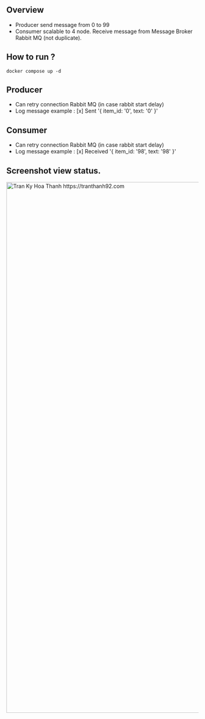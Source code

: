 ## Overview
- Producer send message from 0 to 99
- Consumer scalable to 4 node. Receive message from Message Broker Rabbit MQ (not duplicate).

## How to run ?
```
docker compose up -d
```

## Producer
- Can retry connection Rabbit MQ (in case rabbit start delay)
- Log message example : [x] Sent '{ item_id: '0', text: '0' }'

## Consumer
- Can retry connection Rabbit MQ (in case rabbit start delay)
- Log message example : [x] Received '{ item_id: '98', text: '98' }'

## Screenshot view status.
<img width="1389" alt="Tran Ky Hoa Thanh https://tranthanh92.com" src="https://github-production-user-asset-6210df.s3.amazonaws.com/8115919/257315937-67b68927-11d7-4bad-98f4-33e0141d6e25.png">